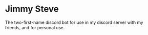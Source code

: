 # Jimmy Steve

The two-first-name discord bot for use in my discord server with my friends, and for personal use. 
